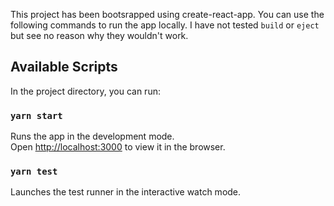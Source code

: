 This project has been bootsrapped using create-react-app. You can use the following commands to run the app locally.
I have not tested `build` or `eject` but see no reason why they wouldn't work.

## Available Scripts

In the project directory, you can run:

### `yarn start`

Runs the app in the development mode.<br />
Open [http://localhost:3000](http://localhost:3000) to view it in the browser.

### `yarn test`

Launches the test runner in the interactive watch mode.<br />


